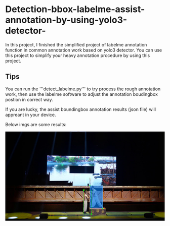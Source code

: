 # Detection-bbox-labelme-assist-annotation-by-using-yolo3-detector-
In this project, I finished the simplified project of labelme annotation function in common annotation work based on yolo3 detector. You can use this project to simplify your heavy annotation procedure by using this project.


## Tips
You can run the '''detect_labelme.py''' to try process the rough annotation work, then use the labelme software to adjust the annotation boudingbox postion in correct way.

If you are lucky, the assist boundingbox annotation results (json file) will appreant in your device.

Below imgs are some results:

![img annoation)result](https://github.com/Ronales/Detection-bbox-labelme-assist-annotation-by-using-yolo3-detector-/raw/master/annotation_example.png)
